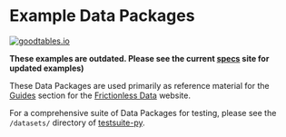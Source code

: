 # Example Data Packages

[![goodtables.io](https://goodtables.io/badge/github/frictionlessdata/example-data-packages.svg)](https://goodtables.io/github/frictionlessdata/example-data-packages)

**These examples are outdated. Please see the current [specs](http://specs.frictionlessdata.io/) site for updated examples)**

These Data Packages are used primarily as reference material for the [Guides](http://frictionlessdata.io/guides/) section for the [Frictionless Data](http://frictionlessdata.io/) website.

For a comprehensive suite of Data Packages for testing, please see the `/datasets/` directory of [testsuite-py](https://github.com/frictionlessdata/testsuite-py).
